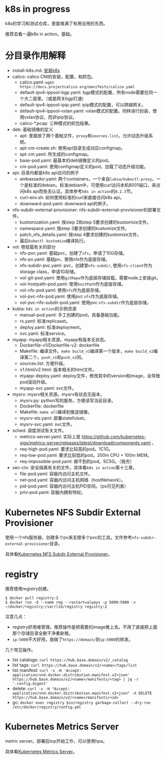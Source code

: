 # k8s in progress

k8s的学习和测试仓库，里面堆满了有用没用的东西。

推荐去看一遍k8s in action。基础。

# 分目录作用解释

* install-k8s.md: [安装k8s](install-k8s.md)
* calico: calico CNI的安装，配置，和抓包。
  * calico.yaml: `wget https://docs.projectcalico.org/manifests/calico.yaml`
  * default-ipv4-ippool-bgp.yaml: bgp模式的配置，所有node需要在同一个大二层里。（或是网关bgp打通）
  * default-ipv4-ippool-ipip.yaml: ipip模式的配置，可以跨越网关。
  * default-ipv4-ippool-vxlan.yaml: vxlan模式的配置。同样进行封装，使用vxlan协议，而非ipip协议。
  * calico-*.pcap: 三种模式的抓包结果。
* deb: 基础镜像的定义
  * apt: 里面放了两个基础文件，`proxy`和`sources.list`。允许动态升级系统。
  * apt-cm-create.sh: 使用apt目录生成对应configmap。
  * apt-cm.yaml: 所生成的configmap。
  * base-pod.yaml: 最基本的deb镜像定义的pod。
  * cm-pod.yaml: 使用configmap定义的pod，加载了动态升级功能。
* api: 目录内都是k8s api访问的例子
  * ambassador.yaml: 两个containers，一个来自`luksa/kubectl-proxy`，一个是标准的debian。标准debian中，可使用curl访问本机8001端口，来访问k8s api而免去认证。具体参考`k8s in action`的`8.2.3`节。
  * curl-env.sh: 如何使用标准的curl来直接访问k8s api。
  * downward-pod.yaml: downward api的例子。
* nfs-subdir-external-provisioner: nfs-subdir-external-provisioner的部署文件。
  * kustomization.yaml: 按step 2和step 5要求创建的kustomize文件。
  * namespace.yaml: 按step 3要求创建的kustomize文件。
  * patch_nfs_details.yaml: 按step 4要求创建的kustomize文件。
  * 最后`kubectl kustomize`编译执行。
* vol: 卷挂载有关的部分
  * nfs-pvc.yaml: 基础pvc，创建了`nfs`，申请了10G存储。
  * nfs-pv.yaml: 基础pv，使用nfs作为底层存储。
  * nfs-subdir-pvc.yaml: pvc，创建里`nfs-subdir`, 使用`nfs-client`作为storage class，申请1G存储。
  * vol-git-pod.yaml: 使用`gitRepo`作为底层存储挂载。需要node上安装git。
  * vol-hostpath-pod.yaml: 使用`hostPath`作为底层存储。
  * vol-nfs-pod.yaml: 使用`nfs`作为底层存储。
  * vol-pvc-nfs-pod.yaml: 使用pvc `nfs`作为底层存储。
  * vol-pvc-nfs-subdir-pod.yaml: 使用pvc `nfs-subdir`作为底层存储。
* kubia: `k8s in action`的示例资源
  * manual-pod.yaml: 手工创建的pod，具备基础功能。
  * rs.yaml: 标准replicaset。
  * deploy.yaml: 标准deployment。
  * svc.yaml: 标准service。
* myapp: myapp相关资源。myapp有版本无状态。
  * Dockerfile-v1/Dockerfile-v2: dockerfile
  * Makefile: 编译文件。`make build_v1`编译第一个版本，`make build_v2`编译第二个。`push_v1`和`push_v2`同。
  * sources.list: 方便升级。
  * v1.html/v2.html: 版本相关的html文件。
  * myapp-deploy.yaml: deploy文件，修改其中的version和image，会导致pod滚动升级。
  * myapp-svc.yaml: svc文件。
* mysrv: mysrv相关资源。mysrv有状态无版本。
  * mysrv.py: python写的服务。方便读写当前目录。
  * Dockerfile: dockerfile
  * Makefile: `make all`编译到推送镜像。
  * mysrv-sts.yaml: 部署statefulset。
  * mysrv-svc.yaml: svc文件。
* sched: 调度测试有关文件。
  * metrics-server.yaml: 实际上是 https://github.com/kubernetes-sigs/metrics-server/releases/latest/download/components.yaml 。
  * req-high-pod.yaml: 要求比较高的pod。1C1G。
  * req-low-pod.yaml: 要求比较低的pod。200m CPU + 100m MEM。
  * req-impossible-pod.yaml: 做不到的pod。5C5G。（我穷）
* sec-ctx: 安全隔离有关的文件。具体看`k8s in action`第十三章。
  * file-pod.yaml: 容器内访问主机文件。
  * net-pod.yaml: 容器内访问主机网络（hostNetwork）。
  * pid-pod.yaml: 容器内访问主机PID空间。（ps可见列表）
  * priv-pod.yaml: 容器内拥有特权。

# Kubernetes NFS Subdir External Provisioner

使用一个nfs服务器，创建多个pv来支撑多个pvc的工具。文件参考`nfs-subdir-external-provisioner`目录。

具体看[Kubernetes NFS Subdir External Provisioner](https://github.com/kubernetes-sigs/nfs-subdir-external-provisioner)。

# registry

推荐使用registry创建。

```
$ docker pull registry:2
$ docker run -d --name reg --restart=always -p 5000:5000 -v ~/docker/registry:/var/lib/registry registry:2
```

注意几点：

* registry好用难管理。推荐操作是把需要的image推上去。不用了直接把上面那个存储目录全删干净重新推。
* `ip:5000`不大好用，我做了`https://domain/`到`ip:5000`的转发。

几个常见操作。

* list catalogs: `curl https://hub.base.domain/v2/_catalog`
* list tags: `curl https://hub.base.domain/v2/<name>/tags/list`
* list manifest: `curl -s -H 'Accept: application/vnd.docker.distribution.manifest.v2+json' https://hub.base.domain/v2/<name>/manifests/<tag> | jq -r '.config.digest'`
* delete: `curl -s -H "Accept: application/vnd.docker.distribution.manifest.v2+json" -X DELETE https://hub.base.domain/v2/<name>/manifests/<id>`
* gc: `docker exec registry bin/registry garbage-collect --dry-run /etc/docker/registry/config.yml`

# Kubernetes Metrics Server

metric server。部署后top开始工作，可以使用hpa。

具体看[Kubernetes Metrics Server](https://github.com/kubernetes-sigs/metrics-server)。

